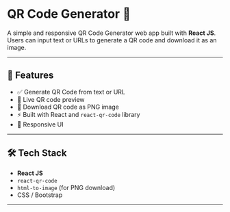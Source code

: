 # QR Code Generator 🔲

A simple and responsive QR Code Generator web app built with **React JS**.  
Users can input text or URLs to generate a QR code and download it as an image.

---

## 🚀 Features

- ✅ Generate QR Code from text or URL
- 🎨 Live QR code preview
- 💾 Download QR code as PNG image
- ⚡ Built with React and `react-qr-code` library
- 📱 Responsive UI

---
## 🛠️ Tech Stack

- **React JS**
- `react-qr-code`
- `html-to-image` (for PNG download)
- CSS / Bootstrap 
---
